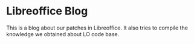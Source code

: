 # Libreoffice Blog

This is a blog about our patches in Libreoffice. It also tries to
compile the knowledge we obtained about LO code base.

